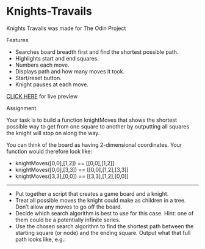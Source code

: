 # Knights-Travails

Knights Travails was made for The Odin Project

Features

 * Searches board breadth first and find the shortest possible path.
 * Highlights start and end squares.
 * Numbers each move.
 * Displays path and how many moves it took.
 * Start/reset button.
 * Knight pauses at each move.

<a href="https://sirjamo1.github.io/Knights-Travails/">CLICK HERE</a> for live preview


Assignment


Your task is to build a function knightMoves that shows the shortest possible way to get from one square to another by outputting all squares the knight will stop on along the way.

You can think of the board as having 2-dimensional coordinates. Your function would therefore look like:

 * knightMoves([0,0],[1,2]) == [[0,0],[1,2]]
 * knightMoves([0,0],[3,3]) == [[0,0],[1,2],[3,3]]
 * knightMoves([3,3],[0,0]) == [[3,3],[1,2],[0,0]]

 -----------------------------------------------------------------------------


 * Put together a script that creates a game board and a knight.
 * Treat all possible moves the knight could make as children in a tree. Don’t allow any moves to go off the board.
 * Decide which search algorithm is best to use for this case. Hint: one of them could be a potentially infinite series.
 * Use the chosen search algorithm to find the shortest path between the starting square (or node) and the ending square. Output what that full path looks like, e.g.: